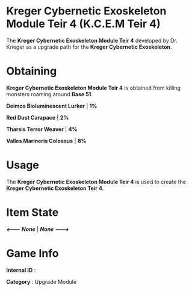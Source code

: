 # Kreger Cybernetic Exoskeleton Module Teir 4 (K.C.E.M Teir 4)

The **Kreger Cybernetic Exoskeleton Module Teir 4** developed by Dr. Krieger as a upgrade path for the **Kreger Cybernetic Exoskeleton**.

# Obtaining

**Kreger Cybernetic Exoskeleton Module Teir 4** is obtained from killing monsters roaming around **Base 51**.

**Deimos Bioluminescent Lurker** | **1%**

**Red Dust Carapace** | **2%**

**Tharsis Terror Weaver** | **4%**

**Valles Marineris Colossus** | **8%**

# Usage

The **Kreger Cybernetic Exoskeleton Module Teir 4** is used to create the **Kreger Cybernetic Exoskeleton Teir 4**.

# Item State

***<--- None*** | ***None --->***

# Game Info

**Internal ID** : 

**Category** : Upgrade Module
